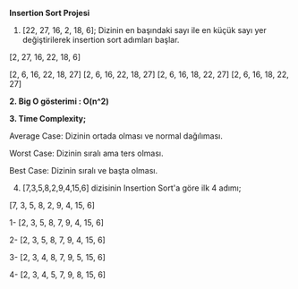 **Insertion Sort Projesi**

1. [22, 27, 16, 2, 18, 6]; Dizinin en başındaki sayı ile en küçük sayı yer değiştirilerek insertion sort adımları başlar.

[2, 27, 16, 22, 18, 6] 

[2, 6, 16, 22, 18, 27] 
[2, 6, 16, 22, 18, 27] 
[2, 6, 16, 18, 22, 27] 
[2, 6, 16, 18, 22, 27] 

**2. Big O gösterimi : O(n^2)**

**3. Time Complexity;**

Average Case: Dizinin ortada olması ve normal dağılıması.

Worst Case: Dizinin sıralı ama ters olması.

Best Case: Dizinin sıralı ve başta olması.

4. [7,3,5,8,2,9,4,15,6] dizisinin Insertion Sort'a göre ilk 4 adımı;

[7, 3, 5, 8, 2, 9, 4, 15, 6] 

1- [2, 3, 5, 8, 7, 9, 4, 15, 6] 

2- [2, 3, 5, 8, 7, 9, 4, 15, 6] 

3- [2, 3, 4, 8, 7, 9, 5, 15, 6] 

4- [2, 3, 4, 5, 7, 9, 8, 15, 6] 
